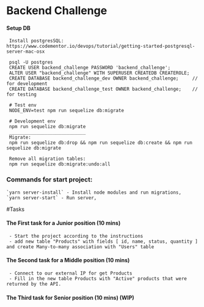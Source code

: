 # Backend Challenge
 #### Setup DB
     Install postgresSQL: https://www.codementor.io/devops/tutorial/getting-started-postgresql-server-mac-osx

     psql -U postgres
     CREATE USER backend_challenge PASSWORD 'backend_challenge';
     ALTER USER "backend_challenge" WITH SUPERUSER CREATEDB CREATEROLE;
     CREATE DATABASE backend_challenge_dev OWNER backend_challenge;     // for development
     CREATE DATABASE backend_challenge_test OWNER backend_challenge;    // for testing
 
     # Test env
     NODE_ENV=test npm run sequelize db:migrate
 
     # Development env
     npm run sequelize db:migrate
     ____________________________
     Migrate:
     npm run sequelize db:drop && npm run sequelize db:create && npm run sequelize db:migrate
     
     Remove all migration tables:
     npm run sequelize db:migrate:undo:all

 ### Commands for start project:
    `yarn server-install` - Install node modules and run migrations,
    `yarn server-start` - Run server, 

#Tasks
 #### The First task for a Junior position (10 mins)
     - Start the project according to the instructions 
     - add new table "Products" with fields [ id, name, status, quantity ] and create Many-to-many association with "Users" table
 #### The Second task for a Middle position (10 mins)
     - Connect to our external IP for get Products
     - Fill in the new table Products with "Active" products that were returned by the API.
 #### The Third task for Senior position (10 mins) (WIP)


